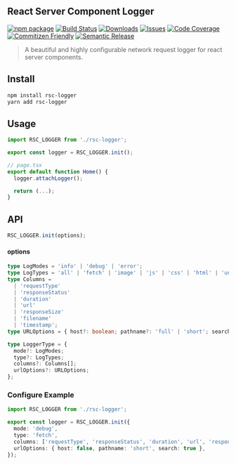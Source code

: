 ## React Server Component Logger

[![npm package][npm-img]][npm-url]
[![Build Status][build-img]][build-url]
[![Downloads][downloads-img]][downloads-url]
[![Issues][issues-img]][issues-url]
[![Code Coverage][codecov-img]][codecov-url]
[![Commitizen Friendly][commitizen-img]][commitizen-url]
[![Semantic Release][semantic-release-img]][semantic-release-url]

> A beautiful and highly configurable network request logger for react server components.

## Install

```bash
npm install rsc-logger
yarn add rsc-logger
```

## Usage

```ts
import RSC_LOGGER from './rsc-logger';

export const logger = RSC_LOGGER.init();

// page.tsx
export default function Home() {
  logger.attachLogger();

  return (...);
}

```

## API

```ts
RSC_LOGGER.init(options);
```

#### options

```ts
type LogModes = 'info' | 'debug' | 'error';
type LogTypes = 'all' | 'fetch' | 'image' | 'js' | 'css' | 'html' | 'unknown';
type Columns =
  | 'requestType'
  | 'responseStatus'
  | 'duration'
  | 'url'
  | 'responseSize'
  | 'filename'
  | 'timestamp';
type URLOptions = { host?: boolean; pathname?: 'full' | 'short'; search?: boolean };

type LoggerType = {
  mode?: LogModes;
  type?: LogTypes;
  columns?: Columns[];
  urlOptions?: URLOptions;
};
```

### Configure Example

```ts
import RSC_LOGGER from './rsc-logger';

export const logger = RSC_LOGGER.init({
  mode: 'debug',
  type: 'fetch',
  columns: ['requestType', 'responseStatus', 'duration', 'url', 'responseSize', 'timestamp'],
  urlOptions: { host: false, pathname: 'short', search: true },
});
```

[build-img]: https://github.com/abdify/rsc-logger/actions/workflows/release.yml/badge.svg
[build-url]: https://github.com/abdify/rsc-logger/actions/workflows/release.yml
[downloads-img]: https://img.shields.io/npm/dt/rsc-logger
[downloads-url]: https://www.npmtrends.com/rsc-logger
[npm-img]: https://img.shields.io/npm/v/rsc-logger
[npm-url]: https://www.npmjs.com/package/rsc-logger
[issues-img]: https://img.shields.io/github/issues/abdify/rsc-logger
[issues-url]: https://github.com/abdify/rsc-logger/issues
[codecov-img]: https://codecov.io/gh/abdify/rsc-logger/branch/main/graph/badge.svg
[codecov-url]: https://codecov.io/gh/abdify/rsc-logger
[semantic-release-img]: https://img.shields.io/badge/%20%20%F0%9F%93%A6%F0%9F%9A%80-semantic--release-e10079.svg
[semantic-release-url]: https://github.com/semantic-release/semantic-release
[commitizen-img]: https://img.shields.io/badge/commitizen-friendly-brightgreen.svg
[commitizen-url]: http://commitizen.github.io/cz-cli/
